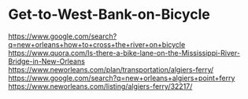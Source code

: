 # Get-to-West-Bank-on-Bicycle
https://www.google.com/search?q=new+orleans+how+to+cross+the+river+on+bicycle https://www.quora.com/Is-there-a-bike-lane-on-the-Mississippi-River-Bridge-in-New-Orleans https://www.neworleans.com/plan/transportation/algiers-ferry/ https://www.google.com/search?q=new+orleans+algiers+point+ferry https://www.neworleans.com/listing/algiers-ferry/32217/
